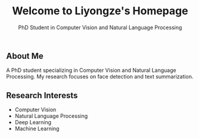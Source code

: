 <html lang="en">
<head>
    <meta charset="UTF-8">
    <meta name="viewport" content="width=device-width, initial-scale=1.0">
</head>
<body>
    <header>
        <h1>Welcome to Liyongze's Homepage</h1>
        <p>PhD Student in Computer Vision and Natural Language Processing</p>
    </header>
    <section>
        <h2>About Me</h2>
        <p>A PhD student specializing in Computer Vision and Natural Language Processing. My research focuses on face detection and text summarization.</p>
    </section>
    <section>
        <h2>Research Interests</h2>
        <ul>
            <li>Computer Vision</li>
            <li>Natural Language Processing</li>
            <li>Deep Learning</li>
            <li>Machine Learning</li>
        </ul>
    </section>
</body>
</html>
